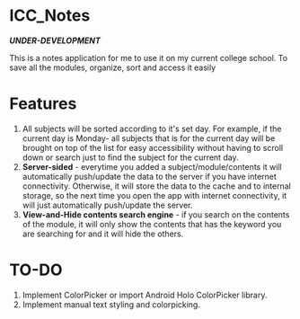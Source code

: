 # ICC_Notes
__*UNDER-DEVELOPMENT*__

This is a notes application for me to use it on my current college school. To save all the modules, organize, sort and access it easily

# Features
1. All subjects will be sorted according to it's set day. For example, if the current day is Monday- all subjects that is for the current day will be brought on top of the list for easy accessibility without having to scroll down or search just to find the subject for the current day.
2. **Server-sided** - everytime you added a subject/module/contents it will automatically push/update the data to the server if you have internet connectivity. Otherwise, it will store the data to the cache and to internal storage, so the next time you open the app with internet connectivity, it will just automatically push/update the server.
3. **View-and-Hide contents search engine** - if you search on the contents of the module, it will only show the contents that has the keyword you are searching for and it will hide the others.

# TO-DO
1. Implement ColorPicker or import Android Holo ColorPicker library.
2. Implement manual text styling and colorpicking.
